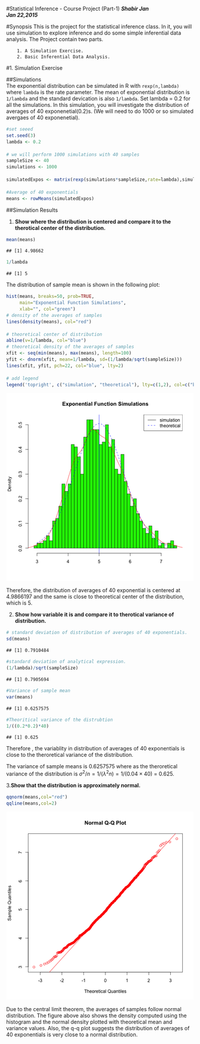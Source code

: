 #Statistical Inference - Course Project  (Part-1)
***Shabir Jan***  
***Jan 22,2015***

#Synopsis
This is the project for the statistical inference class. In it, you will use simulation to explore inference and do some simple inferential data analysis. The Project contain two parts. 

        1. A Simulation Exercise.  
        2. Basic Inferential Data Analysis.
#1. Simulation  Exercise

##Simulations  
The exponential distribution can be simulated in R with `rexp(n,lambda)` where `lambda` is the rate parameter. The mean of exponential distribution is `1/lambda` and the standard devication is also `1/lambda`. Set lambda = 0.2 for all the simulations. In this simulation, you will investigate the distribution of averages of 40 exponenetial(0.2)s. (We will need to do 1000 or so simulated avergaes of 40 exponenetial).


```r
#set seeed
set.seed(3)
lambda <- 0.2

# we will perform 1000 simulations with 40 samples
sampleSize <- 40
simulations <- 1000

simulatedExpos <- matrix(rexp(simulations*sampleSize,rate=lambda),simulations,sampleSize)

#Average of 40 exponentials
means <- rowMeans(simulatedExpos)
```
##Simulation Results  
1. **Show where the distribution is centered and compare it to the therotical center of the distribution.**  


```r
mean(means)
```

```
## [1] 4.98662
```


```r
1/lambda
```

```
## [1] 5
```
The distribution of sample mean is shown in the following plot:

```r
hist(means, breaks=50, prob=TRUE,
     main="Exponential Function Simulations",
     xlab="", col="green")
# density of the averages of samples
lines(density(means), col="red")

# theoretical center of distribution
abline(v=1/lambda, col="blue")
# theoretical density of the averages of samples
xfit <- seq(min(means), max(means), length=100)
yfit <- dnorm(xfit, mean=1/lambda, sd=(1/lambda/sqrt(sampleSize)))
lines(xfit, yfit, pch=22, col="blue", lty=2)

# add legend
legend('topright', c("simulation", "theoretical"), lty=c(1,2), col=c("black", "blue"))
```

![plot of chunk plotdist](figure/plotdist-1.png) 

Therefore, the distribution of averages of 40 exponential is centered at 4.9866197 and the same is close to theoretical center of the distribution, which is 5.

2. **Show how variable it is and compare it to therotical variance of distribution.**


```r
# standard deviation of distribution of averages of 40 exponentials.
sd(means)
```

```
## [1] 0.7910484
```

```r
#standard deviation of analytical expression.
(1/lambda)/sqrt(sampleSize)
```

```
## [1] 0.7905694
```

```r
#Variance of sample mean
var(means)
```

```
## [1] 0.6257575
```

```r
#Theoritical variance of the distrubtion
1/((0.2*0.2)*40)
```

```
## [1] 0.625
```

Therefore , the variablity in distribution of averages of 40 exponentials is close to the theroretical variance of the distribution.

The variance of sample means is 0.6257575 where as the theroretical variance of the distribution is  $\sigma^2 / n = 1/(\lambda^2 n) = 1/(0.04 \times 40)$ = 0.625.

3.**Show that the distribution is approximately normal.**


```r
qqnorm(means,col="red")
qqline(means,col=2)
```

![plot of chunk distnormalplot](figure/distnormalplot-1.png) 

Due to the central limit theorem, the averages of samples follow normal distribution. The figure above also shows the density computed using the histogram and the normal density plotted with theoretical mean and variance values. Also, the q-q plot suggests the distribution of averages of 40 exponentials is very close to a normal distribution.

